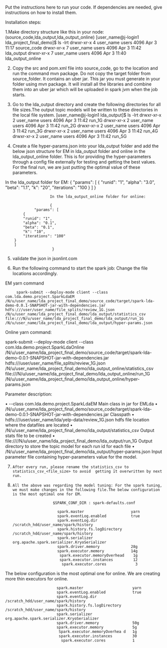 Put the instructions here to run your code. If dependencies are needed, give instructions on how to install them.

Installation steps:

1.Make directory structure like this in your node: (source_code,lda_output,lda_output_online)
     [user_name@j-login1 lda_project_final_demo]$ ls -lrt
      drwxr-xr-x 4 user_name users 4096 Apr  3 11:17 source_code
      drwxr-xr-x 7 user_name users 4096 Apr  3 11:42 lda_output
      drwxr-xr-x 7 user_name users 4096 Apr  3 11:40 lda_output_online


2. Copy the src and pom.xml file into source_code, go to the location and run the command mvn package. Do not copy the target folder from source_folder. It contains an uber jar. This jar you must generate in your folder using mvn package. It will install all the libraries and combine them into an uber jar which will be uploaded in spark jvm when the job starts.

3.	  Go to the lda_output directory and create the following directories for all file sizes.The output 
                 topic models will be written to these directories in the local file system.
                  [user_name@j-login1 lda_output]$ ls -lrt
                  drwxr-xr-x 2 user_name users 4096 Apr  3 11:42 run_1G
                  drwxr-xr-x 2 user_name users 4096 Apr  3 11:42 run_2G
                  drwxr-xr-x 2 user_name users 4096 Apr  3 11:42 run_3G
                  drwxr-xr-x 2 user_name users 4096 Apr  3 11:42 run_4G
                  drwxr-xr-x 2 user_name users 4096 Apr  3 11:42 run_5G
				  
				  
4.	Create a file hyper-params.json into your lda_output folder and add the below json structure for EM in lda_output folder and online in the lda_output_online folder. This is for providing the hyper-parameters through a config file externally for testing and getting the best values. For the final run, we are just putting the optimal value of these parameters.

In the lda_output folder for EM:
                     {
	                "params": [
		      {
			"runid": "1",
			"alpha": "3.0",
			"beta": "1.1",
			"k": "20",
			"iterations": "100
		      }
		]
                       }


                        In the lda_output_online folder for online:

                        {
	             "params": [
		    {
			"runid": "1",
			"alpha": "0.1",
			"beta": "0.1",
			"k": "10",
			"iterations": "100"
		}
		]
                         }



5. validate the json in jsonlint.com


6. Run the following command to start the spark job: Change the file locations accordingly.
                       
EM yarn command
         
		 spark-submit --deploy-mode client --class com.lda.demo.project.SparkLdaEM                                                 /N/u/user_name/lda_project_final_demo/source_code/target/spark-lda-demo-0.0.1-SNAPSHOT-jar-with-dependencies.jar hdfs:///user/user_name/file_splits/review_1G.json       /N/u/user_name/lda_project_final_demo/lda_output/statistics_csv                                                                file:///N/u/user_name/lda_project_final_demo/lda_output/run_1G                                                                /N/u/user_name/lda_project_final_demo/lda_output/hyper-params.json
		 
		 
Online yarn command:

spark-submit --deploy-mode client --class com.lda.demo.project.SparkLdaOnline /N/u/user_name/lda_project_final_demo/source_code/target/spark-lda-demo-0.0.1-SNAPSHOT-jar-with-dependencies.jar hdfs:///user/user_name/file_splits/review_1G.json /N/u/user_name/lda_project_final_demo/lda_output_online/statistics_csv file:///N/u/user_name/lda_project_final_demo/lda_output_online/run_1G /N/u/user_name/lda_project_final_demo/lda_output_online/hyper-params.json


Parameter description:

•	--class com.lda.demo.project.SparkLdaEM    Main class in jar for EMLda
•	/N/u/user_name/lda_project_final_demo/source_code/target/spark-lda-demo-0.0.1-SNAPSHOT-jar-with-dependencies.jar    Classpath
•	hdfs:///user/user_name/lda/yelp-data/review_1G.json    hdfs file location where the datafiles are located
•	/N/u/user_name/lda_project_final_demo/lda_output/statistics_csv    Output stats file to be created
•	file:////N/u/user_name/lda_project_final_demo/lda_output/run_1G   Output directory to store the topic model for each run id for each file
•	/N/u/user_name/lda_project_final_demo/lda_output/hyper-params.json    Input parameter file containing hyper-parameters value for the model.


7.     After every run, please rename the statistics_csv to statistics_csv_<file_size> to avoid  getting it overwritten by next run.



8.     All the above was regarding the model tuning: For the spark tuning, we must make changes in the following file.The below configuration is the most optimal one for EM.

                         $SPARK_CONF_DIR : spark-defaults.conf

                           spark.master                     yarn
                           spark.eventLog.enabled           true
                           spark.eventLog.dir               /scratch_hdd/user_name/spark/history
                           spark.history.fs.logDirectory    /scratch_hdd/user_name/spark/history
                           spark.serializer                 org.apache.spark.serializer.KryoSerializer
                           spark.driver.memory              28g
                           spark.executor.memory            14g
                            spark.executor.memoryOverhead    1g
                            spark.executor.instances         12
                             spark.executor.cores             3

The below configuration is the most optimal one for online. We are creating more thin executors for online.
                          
                           spark.master                      yarn
                           spark.eventLog.enabled            true
                           spark.eventLog.dir                /scratch_hdd/user_name/spark/history
                           spark.history.fs.logDirectory     /scratch_hdd/user_name/spark/history
                           spark.serializer                  org.apache.spark.serializer.KryoSerializer
                           spark.driver.memory               50g
                           spark.executor.memory             5g
                            Spark.executor.memoryOverhea d   1g
                            spark.executor.instances         30
                             spark.executor.cores            1


		 
		 


